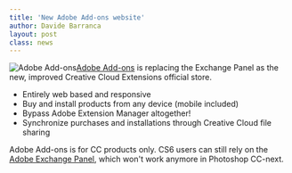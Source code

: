 ```yaml
---
title: 'New Adobe Add-ons website'
author: Davide Barranca
layout: post
class: news
---
```

![Adobe Add-ons][a][Adobe Add-ons][1] is replacing the Exchange Panel as the new, improved Creative Cloud Extensions official store.

* Entirely web based and responsive
* Buy and install products from any device (mobile included)
* Bypass Adobe Extension Manager altogether!
* Synchronize purchases and installations through Creative Cloud file sharing

Adobe Add-ons is for CC products only. CS6 users can still rely on the [Adobe Exchange Panel][2], which won't work anymore in Photoshop CC-next.

[a]: {{site.baseurl}}/news/images/AdobeExchange.png "Adobe Exchange 2012"
[1]: https://creative.adobe.com/addons/ "Adobe Add-ons website"
[2]: https://www.adobeexchange.com/panel "Adobe Exchange panel for CS6"